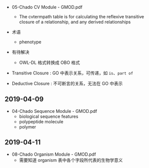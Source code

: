* 05-Chado CV Module - GMOD.pdf
    * The cvtermpath table is for calculating the reflexive transitive closure of a relationship, and any derived relationships

* 术语
    * phenotype

* 有待解决
    * OWL-DL 格式转换成 OBO 格式

* Transitive Closure : GO 中表示关系，可传递，如 `is`、`part of`
* Deductive Closure : 不可断言的关系，无法在 GO 中表示


## 2019-04-09

* 04-Chado Sequence Module - GMOD.pdf
    * biological sequence features
    * polypeptide molecule
    * polymer
    
## 2019-04-11

* 08-Chado Organism Module - GMOD.pdf
    * 需要知道 organism 表中各个字段所代表的生物学意义